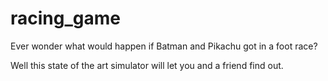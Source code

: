 # racing_game
Ever wonder what would happen if Batman and Pikachu got in a foot race?

Well this state of the art simulator will let you and a friend find out.
